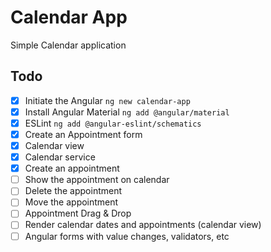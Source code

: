 # Calendar App

Simple Calendar application

## Todo

- [x] Initiate the Angular `ng new calendar-app`
- [x] Install Angular Material `ng add @angular/material`
- [x] ESLint `ng add @angular-eslint/schematics`
- [x] Create an Appointment form
- [x] Calendar view
- [x] Calendar service
- [x] Create an appointment
- [ ] Show the appointment on calendar
- [ ] Delete the appointment
- [ ] Move the appointment
- [ ] Appointment Drag & Drop
- [ ] Render calendar dates and appointments (calendar view)
- [ ] Angular forms with value changes, validators, etc

